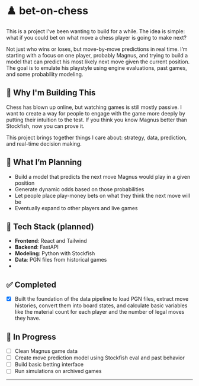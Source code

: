 # ♟️ bet-on-chess

This is a project I’ve been wanting to build for a while. The idea is simple: what if you could bet on what move a chess player is going to make next?

Not just who wins or loses, but move-by-move predictions in real time. I’m starting with a focus on one player, probably Magnus, and trying to build a model that can predict his most likely next move given the current position. The goal is to emulate his playstyle using engine evaluations, past games, and some probability modeling.

## 🎯 Why I'm Building This

Chess has blown up online, but watching games is still mostly passive. I want to create a way for people to engage with the game more deeply by putting their intuition to the test. If you think you know Magnus better than Stockfish, now you can prove it.

This project brings together things I care about: strategy, data, prediction, and real-time decision making.

## 🧱 What I’m Planning

- Build a model that predicts the next move Magnus would play in a given position
- Generate dynamic odds based on those probabilities
- Let people place play-money bets on what they think the next move will be
- Eventually expand to other players and live games

## 🔧 Tech Stack (planned)

- **Frontend**: React and Tailwind
- **Backend**: FastAPI
- **Modeling**: Python with Stockfish
- **Data**: PGN files from historical games
- 
## ✅ Completed
- [x] Built the foundation of the data pipeline to load PGN files, extract move histories, convert them into board states, and calculate basic variables like the material count for each player and the number of legal moves they have.

## 🚧 In Progress

- [ ] Clean Magnus game data
- [ ] Create move prediction model using Stockfish eval and past behavior
- [ ] Build basic betting interface
- [ ] Run simulations on archived games

---
